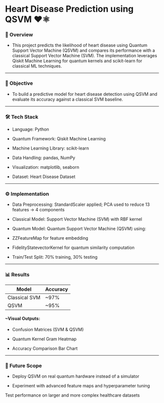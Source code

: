# Heart Disease Prediction using QSVM ❤️⚛️

### 📌 Overview

- This project predicts the likelihood of heart disease using Quantum Support Vector Machine (QSVM) and compares its performance with a classical Support Vector Machine (SVM).
The implementation leverages Qiskit Machine Learning for quantum kernels and scikit-learn for classical ML techniques.


---

### 🎯 Objective

- To build a predictive model for heart disease detection using QSVM and evaluate its accuracy against a classical SVM baseline.


---

### 🛠️ Tech Stack

- Language: Python

- Quantum Framework: Qiskit Machine Learning

- Machine Learning Library: scikit-learn

- Data Handling: pandas, NumPy

- Visualization: matplotlib, seaborn

- Dataset: Heart Disease Dataset



---

### ⚙️ Implementation

- Data Preprocessing: StandardScaler applied; PCA used to reduce 13 features → 4 components

- Classical Model: Support Vector Machine (SVM) with RBF kernel

- Quantum Model: Quantum Support Vector Machine (QSVM) using:

- ZZFeatureMap for feature embedding

- FidelityStatevectorKernel for quantum similarity computation


- Train/Test Split: 70% training, 30% testing



---

### 📊 Results

| Model |	Accuracy |
|-------|----------|
| Classical SVM |	~97% |
| QSVM | ~95% |


#### ~Visual Outputs:

- Confusion Matrices (SVM & QSVM)

- Quantum Kernel Gram Heatmap

- Accuracy Comparison Bar Chart



---

### 🚀 Future Scope

- Deploy QSVM on real quantum hardware instead of a simulator

- Experiment with advanced feature maps and hyperparameter tuning

Test performance on larger and more complex healthcare datasets
